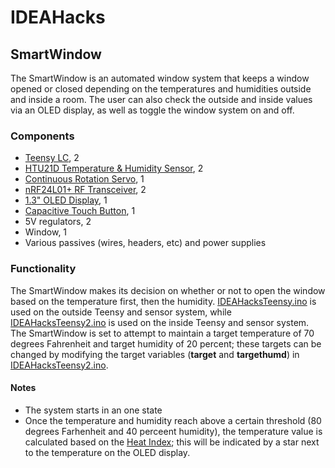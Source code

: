 # IDEAHacks

## SmartWindow
The SmartWindow is an automated window system that keeps a window opened or closed depending on the temperatures and humidities outside and inside a room. The user can also check the outside and inside values via an OLED display, as well as toggle the window system on and off.

### Components
* [Teensy LC](https://www.pjrc.com/teensy/teensyLC.html), 2
* [HTU21D Temperature & Humidity Sensor](https://www.adafruit.com/product/1899), 2
* [Continuous Rotation Servo](https://www.adafruit.com/product/154), 1
* [nRF24L01+ RF Transceiver](https://www.nordicsemi.com/eng/Products/2.4GHz-RF/nRF24L01P), 2
* [1.3" OLED Display](https://www.adafruit.com/product/938), 1
* [Capacitive Touch Button](https://www.sparkfun.com/products/12041), 1
* 5V regulators, 2
* Window, 1
* Various passives (wires, headers, etc) and power supplies

### Functionality
The SmartWindow makes its decision on whether or not to open the window based on the temperature first, then the humidity. [IDEAHacksTeensy.ino](https://github.com/ayemetoo/IDEAHacks/blob/master/IDEAHacksTeensy/IDEAHacksTeensy.ino) is used on the outside Teensy and sensor system, while [IDEAHacksTeensy2.ino](https://github.com/ayemetoo/IDEAHacks/blob/master/IDEAHacksTeensy2/IDEAHacksTeensy2.ino) is used on the inside Teensy and sensor system. The SmartWindow is set to attempt to maintain a target temperature of 70 degrees Fahrenheit and target humidity of 20 percent; these targets can be changed by modifying the target variables (**target** and **targethumd**) in [IDEAHacksTeensy2.ino](https://github.com/ayemetoo/IDEAHacks/blob/master/IDEAHacksTeensy2/IDEAHacksTeensy2.ino).

#### Notes
* The system starts in an one state
* Once the temperature and humidity reach above a certain threshold (80 degrees Farhenheit and 40 perceent humidity), the temperature value is calculated based on the [Heat Index](https://en.wikipedia.org/wiki/Heat_index); this will be indicated by a star next to the temperature on the OLED display.




